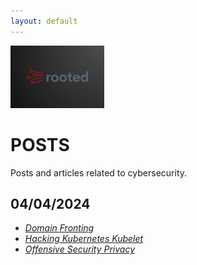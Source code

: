 ```yaml
---
layout: default
---
```


<img src="images/rooted.png" alt="logo" width="150" height="100" class="fade-in-index">   

# POSTS

Posts and articles related to cybersecurity.  

## 04/04/2024

- [*Domain Fronting*](./pages/posts/04-04-24/domain-fronting.md)
- [*Hacking Kubernetes Kubelet*](./pages/posts/04-04-24/kubernetes.md)
- [*Offensive Security Privacy*](./pages/posts/04-04-24/offsec-privacy.md)

<script>
document.addEventListener("DOMContentLoaded", function() {
  // Get all images with the class 'fade-in-index'
  var images = document.querySelectorAll('.fade-in-index');

  // Loop through them
  images.forEach(function(img) {
    // Check if the image is already loaded
    if (img.complete) {
      // If already loaded, add the 'loaded' class immediately
      img.classList.add('loaded');
    } else {
      // If not loaded yet, listen for the 'load' event
      img.addEventListener('load', function() {
        // Add a delay before adding the 'loaded' class to create the effect
        setTimeout(function() {
          // Add the class 'loaded' to the image
          img.classList.add('loaded');
        }, 500); // Adjust the delay as needed
      });
    }
  });
});
</script>




